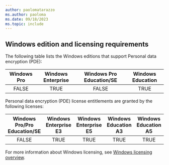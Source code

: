 ```yaml
---
author: paolomatarazzo
ms.author: paoloma
ms.date: 09/18/2023
ms.topic: include
---
```


## Windows edition and licensing requirements

The following table lists the Windows editions that support Personal data encryption (PDE):

|Windows Pro|Windows Enterprise|Windows Pro Education/SE|Windows Education|
|:---:|:---:|:---:|:---:|
|FALSE|TRUE|FALSE|TRUE|

Personal data encryption (PDE) license entitlements are granted by the following licenses:

|Windows Pro/Pro Education/SE|Windows Enterprise E3|Windows Enterprise E5|Windows Education A3|Windows Education A5|
|:---:|:---:|:---:|:---:|:---:|
|FALSE|TRUE|TRUE|TRUE|TRUE|

For more information about Windows licensing, see [Windows licensing overview](/windows/whats-new/windows-licensing).
